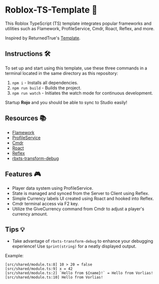 # Roblox-TS-Template 🚀

This Roblox TypeScript (TS) template integrates popular frameworks and utilities such as Flamework, ProfileService, Cmdr, Roact, Reflex, and more.

Inspired by ReturnedTrue's [Template](https://github.com/ReturnedTrue/RobloxTSTemplate).

## Instructions 🛠️

To set up and start using this template, use these three commands in a terminal located in the same directory as this repository:

1. `npm i` - Installs all dependencies.
2. `npm run build` - Builds the project.
3. `npm run watch` - Initiates the watch mode for continuous development.

Startup **Rojo** and you should be able to sync to Studio easily!

## Resources 📚

* [Flamework](https://fireboltofdeath.dev/docs/flamework)
* [ProfileService](https://madstudioroblox.github.io/ProfileService/)
* [Cmdr](https://eryn.io/Cmdr/)
* [Roact](https://roblox.github.io/roact/)
* [Reflex](https://littensy.github.io/reflex/)
* [rbxts-transform-debug](https://www.npmjs.com/package/rbxts-transform-debug)

## Features 🎮

- Player data system using ProfileService.
- State is managed and synced from the Server to Client using Reflex.
- Simple Currency labels UI created using Roact and hooked into Reflex.
- Cmdr terminal access via F2 key.
- Utilize the GiveCurrency command from Cmdr to adjust a player's currency amount.

## Tips 💡

* Take advantage of `rbxts-transform-debug` to enhance your debugging experience! Use `$print(string)` for a neatly displayed output.

Example:

```
[src/shared/module.ts:8] 10 > 20 = false
[src/shared/module.ts:9] x = 42
[src/shared/module.ts:2] `Hello from ${name}!` = Hello from Vorlias!
[src/shared/module.ts:10] Hello from Vorlias!
```
